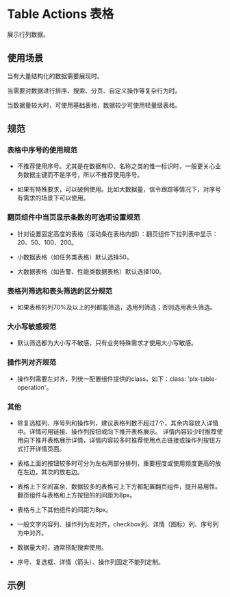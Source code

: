 # Table Actions 表格

展示行列数据。

## 使用场景

当有大量结构化的数据需要展现时。

当需要对数据进行排序、搜索、分页、自定义操作等复杂行为时。

当数据量较大时，可使用基础表格，数据较少可使用轻量级表格。

## 规范

### 表格中序号的使用规范

- 不推荐使用序号。尤其是在数据有ID、名称之类的惟一标识时，一般更关心业务数据主键而不是序号，所以不推荐使用序号。

- 如果有特殊要求，可以破例使用。比如大数据量，信令跟踪等情况下，对序号有需求的场景下可以使用。

### 翻页组件中当页显示条数的可选项设置规范

- 针对设置固定高度的表格（滚动条在表格内部）：翻页组件下拉列表中显示：20、50、100、200。

- 小数据表格（如任务类表格）默认选择50。

- 大数据表格（如告警、性能类数据表格）默认选择100。

### 表格列筛选和表头筛选的区分规范

- 如果表格的列70%及以上的列都能筛选，选用列筛选；否则选用表头筛选。

### 大小写敏感规范

- 默认筛选都为大小写不敏感，只有业务特殊需求才使用大小写敏感。

### 操作列对齐规范

- 操作列需要左对齐，列统一配置组件提供的class，如下：class: 'plx-table-operation'。

### 其他

- 除复选框列、序号列和操作列，建议表格列数不超过7个，其余内容放入详情中。详情可用链接、操作列按钮或向下推开表格展示。
详情内容较少时推荐使用向下推开表格展示详情，详情内容较多时推荐使用点击链接或操作列按钮方式打开详情页面。

- 表格上面的按钮较多时可分为左右两部分排列，重要程度或使用频度更高的放在左边，其次的放右边。

- 表格上下空间富余、数据较多的表格可上下方都配置翻页组件，提升易用性。翻页组件与表格和上方按钮的的间距为8px。

- 表格与上下其他组件的间距为8px。

- 一般文字内容列、操作列为左对齐，checkbox列、详情（图标）列、序号列为中对齐。

- 数据量大时，通常搭配搜索使用。

- 序号、复选框、详情（箭头）、操作列固定不能列定制。

## 示例
